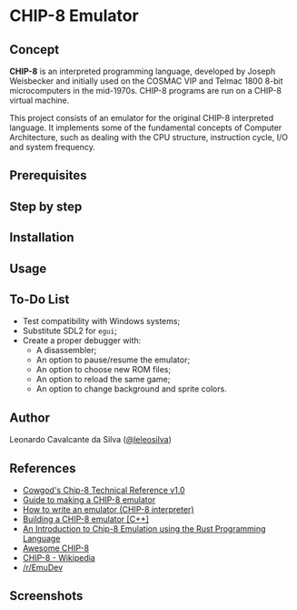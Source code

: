 
# CHIP-8 Emulator

## Concept
**CHIP-8** is an interpreted programming language, developed by Joseph Weisbecker and initially used on the COSMAC VIP and Telmac 1800 8-bit microcomputers in the mid-1970s. CHIP-8 programs are run on a CHIP-8 virtual machine.

This project consists of an emulator for the original CHIP-8 interpreted language. It implements some of the fundamental concepts of Computer Architecture, such as dealing with the CPU structure, instruction cycle, I/O and system frequency.

## Prerequisites

## Step by step

## Installation

## Usage

## To-Do List
- Test compatibility with Windows systems;
- Substitute SDL2 for `egui`;
- Create a proper debugger with:
	- A disassembler;
	- An option to pause/resume the emulator;
	- An option to choose new ROM files;
	- An option to reload the same game;
	- An option to change background and sprite colors.
  
## Author
Leonardo Cavalcante da Silva ([@leleosilva](https://github.com/leleosilva))

## References
- [Cowgod's Chip-8 Technical Reference v1.0](http://devernay.free.fr/hacks/chip8/C8TECH10.HTM)
- [Guide to making a CHIP-8 emulator](https://tobiasvl.github.io/blog/write-a-chip-8-emulator/)
- [How to write an emulator (CHIP-8 interpreter)](https://multigesture.net/articles/how-to-write-an-emulator-chip-8-interpreter/)
- [Building a CHIP-8 emulator [C++]](https://austinmorlan.com/posts/chip8_emulator/)
- [An Introduction to Chip-8 Emulation using the Rust Programming Language](https://github.com/aquova/chip8-book)
- [Awesome CHIP-8](https://chip-8.github.io/links/)
- [CHIP-8 - Wikipedia](https://en.wikipedia.org/wiki/CHIP-8)
- [/r/EmuDev](https://www.reddit.com/r/EmuDev/)

## Screenshots
